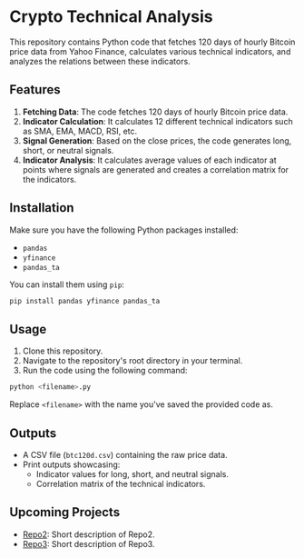 # Crypto Technical Analysis

This repository contains Python code that fetches 120 days of hourly Bitcoin price data from Yahoo Finance, calculates various technical indicators, and analyzes the relations between these indicators.

## Features

1. **Fetching Data**: The code fetches 120 days of hourly Bitcoin price data.
2. **Indicator Calculation**: It calculates 12 different technical indicators such as SMA, EMA, MACD, RSI, etc.
3. **Signal Generation**: Based on the close prices, the code generates long, short, or neutral signals.
4. **Indicator Analysis**: It calculates average values of each indicator at points where signals are generated and creates a correlation matrix for the indicators.

## Installation

Make sure you have the following Python packages installed:

- `pandas`
- `yfinance`
- `pandas_ta`

You can install them using `pip`:

```bash
pip install pandas yfinance pandas_ta
```

## Usage

1. Clone this repository.
2. Navigate to the repository's root directory in your terminal.
3. Run the code using the following command:

```bash
python <filename>.py
```

Replace `<filename>` with the name you've saved the provided code as.

## Outputs

- A CSV file (`btc120d.csv`) containing the raw price data.
- Print outputs showcasing:
  - Indicator values for long, short, and neutral signals.
  - Correlation matrix of the technical indicators.

## Upcoming Projects

- [Repo2](<link-to-repo2>): Short description of Repo2.
- [Repo3](<link-to-repo3>): Short description of Repo3.

